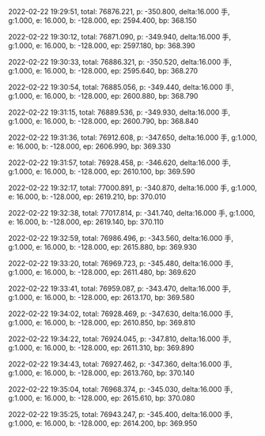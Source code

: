 2022-02-22 19:29:51, total: 76876.221, p: -350.800, delta:16.000 手, g:1.000, e: 16.000, b: -128.000, ep: 2594.400, bp: 368.150

2022-02-22 19:30:12, total: 76871.090, p: -349.940, delta:16.000 手, g:1.000, e: 16.000, b: -128.000, ep: 2597.180, bp: 368.390

2022-02-22 19:30:33, total: 76886.321, p: -350.520, delta:16.000 手, g:1.000, e: 16.000, b: -128.000, ep: 2595.640, bp: 368.270

2022-02-22 19:30:54, total: 76885.056, p: -349.440, delta:16.000 手, g:1.000, e: 16.000, b: -128.000, ep: 2600.880, bp: 368.790

2022-02-22 19:31:15, total: 76889.536, p: -349.930, delta:16.000 手, g:1.000, e: 16.000, b: -128.000, ep: 2600.790, bp: 368.840

2022-02-22 19:31:36, total: 76912.608, p: -347.650, delta:16.000 手, g:1.000, e: 16.000, b: -128.000, ep: 2606.990, bp: 369.330

2022-02-22 19:31:57, total: 76928.458, p: -346.620, delta:16.000 手, g:1.000, e: 16.000, b: -128.000, ep: 2610.100, bp: 369.590

2022-02-22 19:32:17, total: 77000.891, p: -340.870, delta:16.000 手, g:1.000, e: 16.000, b: -128.000, ep: 2619.210, bp: 370.010

2022-02-22 19:32:38, total: 77017.814, p: -341.740, delta:16.000 手, g:1.000, e: 16.000, b: -128.000, ep: 2619.140, bp: 370.110

2022-02-22 19:32:59, total: 76986.496, p: -343.560, delta:16.000 手, g:1.000, e: 16.000, b: -128.000, ep: 2615.880, bp: 369.930

2022-02-22 19:33:20, total: 76969.723, p: -345.480, delta:16.000 手, g:1.000, e: 16.000, b: -128.000, ep: 2611.480, bp: 369.620

2022-02-22 19:33:41, total: 76959.087, p: -343.470, delta:16.000 手, g:1.000, e: 16.000, b: -128.000, ep: 2613.170, bp: 369.580

2022-02-22 19:34:02, total: 76928.469, p: -347.630, delta:16.000 手, g:1.000, e: 16.000, b: -128.000, ep: 2610.850, bp: 369.810

2022-02-22 19:34:22, total: 76924.045, p: -347.810, delta:16.000 手, g:1.000, e: 16.000, b: -128.000, ep: 2611.310, bp: 369.890

2022-02-22 19:34:43, total: 76927.462, p: -347.360, delta:16.000 手, g:1.000, e: 16.000, b: -128.000, ep: 2613.760, bp: 370.140

2022-02-22 19:35:04, total: 76968.374, p: -345.030, delta:16.000 手, g:1.000, e: 16.000, b: -128.000, ep: 2615.610, bp: 370.080

2022-02-22 19:35:25, total: 76943.247, p: -345.400, delta:16.000 手, g:1.000, e: 16.000, b: -128.000, ep: 2614.200, bp: 369.950